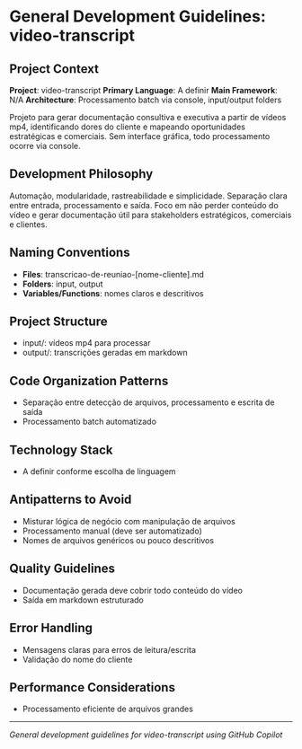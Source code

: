 # General Development Guidelines: video-transcript

## Project Context
**Project**: video-transcript
**Primary Language**: A definir
**Main Framework**: N/A
**Architecture**: Processamento batch via console, input/output folders

Projeto para gerar documentação consultiva e executiva a partir de vídeos mp4, identificando dores do cliente e mapeando oportunidades estratégicas e comerciais. Sem interface gráfica, todo processamento ocorre via console.

## Development Philosophy
Automação, modularidade, rastreabilidade e simplicidade. Separação clara entre entrada, processamento e saída. Foco em não perder conteúdo do vídeo e gerar documentação útil para stakeholders estratégicos, comerciais e clientes.

## Naming Conventions
- **Files**: transcricao-de-reuniao-[nome-cliente].md
- **Folders**: input, output
- **Variables/Functions**: nomes claros e descritivos

## Project Structure
- input/: vídeos mp4 para processar
- output/: transcrições geradas em markdown

## Code Organization Patterns
- Separação entre detecção de arquivos, processamento e escrita de saída
- Processamento batch automatizado

## Technology Stack
- A definir conforme escolha de linguagem

## Antipatterns to Avoid
- Misturar lógica de negócio com manipulação de arquivos
- Processamento manual (deve ser automatizado)
- Nomes de arquivos genéricos ou pouco descritivos

## Quality Guidelines
- Documentação gerada deve cobrir todo conteúdo do vídeo
- Saída em markdown estruturado

## Error Handling
- Mensagens claras para erros de leitura/escrita
- Validação do nome do cliente

## Performance Considerations
- Processamento eficiente de arquivos grandes

---
*General development guidelines for video-transcript using GitHub Copilot*
